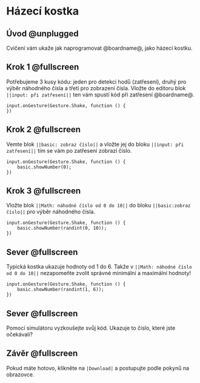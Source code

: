 # Házecí kostka

## Úvod @unplugged

Cvičení vám ukaže jak naprogramovat @boardname@, jako házecí kostku.

## Krok 1 @fullscreen

Potřebujeme 3 kusy kódu: jeden pro detekci hodů (zatřesení), druhý pro výběr náhodného čísla a třetí pro zobrazení čísla.
Vložte do editoru blok  `||input: při zatřesení||` ten vám spustí kód při zatřesení @boardname@.

```blocks
input.onGesture(Gesture.Shake, function () {
})
```

## Krok 2 @fullscreen

Vemte blok `||basic: zobraz číslo||` a vložte jej do bloku `||input: při zatřesení||` tím se vám po zatřesení zobrazí číslo.

```blocks
input.onGesture(Gesture.Shake, function () {
    basic.showNumber(0);
})
```

## Krok 3 @fullscreen

Vložte blok `||Math: náhodné číslo od 0 do 10||` do bloku `||basic:zobraz číslo||` pro výběr náhodného čísla.

```blocks
input.onGesture(Gesture.Shake, function () {
    basic.showNumber(randint(0, 10));
})
```

## Sever @fullscreen

Typická kostka ukazuje hodnoty od 1 do 6. Takže v `||Math: náhodné číslo od 0 do 10||` nezapomeňte zvolit správné minimální a maximální hodnoty!

```blocks
input.onGesture(Gesture.Shake, function () {
    basic.showNumber(randint(1, 6));
})
```

## Sever @fullscreen

Pomocí simulátoru vyzkoušejte svůj kód. Ukazuje to číslo, které jste očekávali?

## Závěr @fullscreen

Pokud máte hotovo, klikněte na `|Download|` a postupujte podle pokynů na obrazovce.